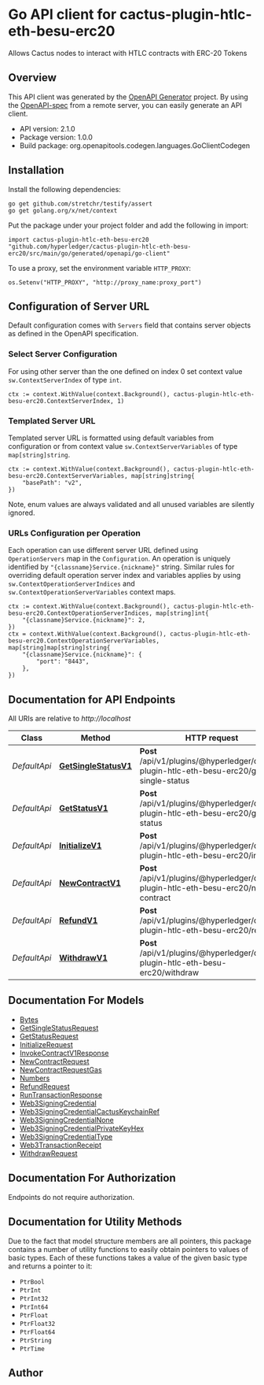 # Go API client for cactus-plugin-htlc-eth-besu-erc20

Allows Cactus nodes to interact with HTLC contracts with ERC-20 Tokens

## Overview
This API client was generated by the [OpenAPI Generator](https://openapi-generator.tech) project.  By using the [OpenAPI-spec](https://www.openapis.org/) from a remote server, you can easily generate an API client.

- API version: 2.1.0
- Package version: 1.0.0
- Build package: org.openapitools.codegen.languages.GoClientCodegen

## Installation

Install the following dependencies:

```shell
go get github.com/stretchr/testify/assert
go get golang.org/x/net/context
```

Put the package under your project folder and add the following in import:

```golang
import cactus-plugin-htlc-eth-besu-erc20 "github.com/hyperledger/cactus-plugin-htlc-eth-besu-erc20/src/main/go/generated/openapi/go-client"
```

To use a proxy, set the environment variable `HTTP_PROXY`:

```golang
os.Setenv("HTTP_PROXY", "http://proxy_name:proxy_port")
```

## Configuration of Server URL

Default configuration comes with `Servers` field that contains server objects as defined in the OpenAPI specification.

### Select Server Configuration

For using other server than the one defined on index 0 set context value `sw.ContextServerIndex` of type `int`.

```golang
ctx := context.WithValue(context.Background(), cactus-plugin-htlc-eth-besu-erc20.ContextServerIndex, 1)
```

### Templated Server URL

Templated server URL is formatted using default variables from configuration or from context value `sw.ContextServerVariables` of type `map[string]string`.

```golang
ctx := context.WithValue(context.Background(), cactus-plugin-htlc-eth-besu-erc20.ContextServerVariables, map[string]string{
	"basePath": "v2",
})
```

Note, enum values are always validated and all unused variables are silently ignored.

### URLs Configuration per Operation

Each operation can use different server URL defined using `OperationServers` map in the `Configuration`.
An operation is uniquely identified by `"{classname}Service.{nickname}"` string.
Similar rules for overriding default operation server index and variables applies by using `sw.ContextOperationServerIndices` and `sw.ContextOperationServerVariables` context maps.

```golang
ctx := context.WithValue(context.Background(), cactus-plugin-htlc-eth-besu-erc20.ContextOperationServerIndices, map[string]int{
	"{classname}Service.{nickname}": 2,
})
ctx = context.WithValue(context.Background(), cactus-plugin-htlc-eth-besu-erc20.ContextOperationServerVariables, map[string]map[string]string{
	"{classname}Service.{nickname}": {
		"port": "8443",
	},
})
```

## Documentation for API Endpoints

All URIs are relative to *http://localhost*

Class | Method | HTTP request | Description
------------ | ------------- | ------------- | -------------
*DefaultApi* | [**GetSingleStatusV1**](docs/DefaultApi.md#getsinglestatusv1) | **Post** /api/v1/plugins/@hyperledger/cactus-plugin-htlc-eth-besu-erc20/get-single-status | 
*DefaultApi* | [**GetStatusV1**](docs/DefaultApi.md#getstatusv1) | **Post** /api/v1/plugins/@hyperledger/cactus-plugin-htlc-eth-besu-erc20/get-status | 
*DefaultApi* | [**InitializeV1**](docs/DefaultApi.md#initializev1) | **Post** /api/v1/plugins/@hyperledger/cactus-plugin-htlc-eth-besu-erc20/initialize | Initialize contract
*DefaultApi* | [**NewContractV1**](docs/DefaultApi.md#newcontractv1) | **Post** /api/v1/plugins/@hyperledger/cactus-plugin-htlc-eth-besu-erc20/new-contract | Create a new hashtimelock contract
*DefaultApi* | [**RefundV1**](docs/DefaultApi.md#refundv1) | **Post** /api/v1/plugins/@hyperledger/cactus-plugin-htlc-eth-besu-erc20/refund | Refund a hashtimelock contract
*DefaultApi* | [**WithdrawV1**](docs/DefaultApi.md#withdrawv1) | **Post** /api/v1/plugins/@hyperledger/cactus-plugin-htlc-eth-besu-erc20/withdraw | Withdraw a hashtimelock contract


## Documentation For Models

 - [Bytes](docs/Bytes.md)
 - [GetSingleStatusRequest](docs/GetSingleStatusRequest.md)
 - [GetStatusRequest](docs/GetStatusRequest.md)
 - [InitializeRequest](docs/InitializeRequest.md)
 - [InvokeContractV1Response](docs/InvokeContractV1Response.md)
 - [NewContractRequest](docs/NewContractRequest.md)
 - [NewContractRequestGas](docs/NewContractRequestGas.md)
 - [Numbers](docs/Numbers.md)
 - [RefundRequest](docs/RefundRequest.md)
 - [RunTransactionResponse](docs/RunTransactionResponse.md)
 - [Web3SigningCredential](docs/Web3SigningCredential.md)
 - [Web3SigningCredentialCactusKeychainRef](docs/Web3SigningCredentialCactusKeychainRef.md)
 - [Web3SigningCredentialNone](docs/Web3SigningCredentialNone.md)
 - [Web3SigningCredentialPrivateKeyHex](docs/Web3SigningCredentialPrivateKeyHex.md)
 - [Web3SigningCredentialType](docs/Web3SigningCredentialType.md)
 - [Web3TransactionReceipt](docs/Web3TransactionReceipt.md)
 - [WithdrawRequest](docs/WithdrawRequest.md)


## Documentation For Authorization

Endpoints do not require authorization.


## Documentation for Utility Methods

Due to the fact that model structure members are all pointers, this package contains
a number of utility functions to easily obtain pointers to values of basic types.
Each of these functions takes a value of the given basic type and returns a pointer to it:

* `PtrBool`
* `PtrInt`
* `PtrInt32`
* `PtrInt64`
* `PtrFloat`
* `PtrFloat32`
* `PtrFloat64`
* `PtrString`
* `PtrTime`

## Author



